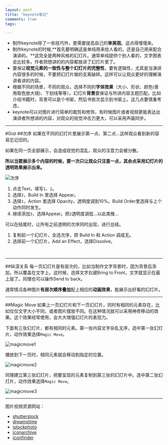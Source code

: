 ```yaml
---
layout: post
title: "keynote笔记"
comments: true
tags: 

---
```


- 制作keynote除了一些技巧外，更需要提高自己的**审美观**。这点得慢慢来。
- 制作keynote的时候,**首先要明确这是单纯用来给人看的，还是自己用来配合演讲的。**这完全是两种风格的幻灯片。通常单纯提供个别人看的，文字图表会比较多。作者把想讲的的内容都放进了幻灯片里了。
- 要保证**视觉元素的一致性与整个幻灯片的完整性**，要有逻辑性，尤其是当演讲内容很多的时候，不要把幻灯片做的支离破碎。这样可以让观众更好的理解演讲者讲的内容。
- 根据不同的场景，不同的观众，选择不同的**字体效果**（大小、形状、颜色(善用取色放大镜)、下划线等等）。幻灯片**背景**要保证与所讲内容主题匹配。比如介绍书籍时，背景可以是个书架，然后书依次显示到书架上。这几点要慎重考虑。
- keynote可以对图片进行简单的裁剪和修饰，有时候图片或者视频更能表达出演讲者所想讲的内容，对观众的视觉冲击力更大，可以采用声画同步。

<!--more-->

-------

#Gist
##次序
如果在不同的幻灯片里展示第一点、第二点...这样观众看到新的容易忘记旧的。

如果在同一页全部展示，会造成视觉的混乱，观众的注意力会被分散。

**所以当要展示多个内容的时候，要一次只让观众只注意一点，其余点采用幻灯片的透明效果展示出来。**

![次序]()

1. 点击Text，填写`1`、`2`。
2. 选择`2`，Build In 里选择 Appear。
3. 选择`1`，Action 里选择 Opacity，透明度调到10%。Build Order里选择与上个动作同时发生。
4. 继续添加`3`，选择Appear。把`2`透明度调低...以此类推...

可以在结尾时，让所有之前透明的次序同时出现，进行总结。

1. 复制前一个幻灯片，全选次序，把 Build In 和 Action 调成无。
2. 选择前一个幻灯片，Add an Effect，选择Dissolve。
<br>

------------
##纵深关系
每一页幻灯片是有层次的，比如当制作文字背景时，因为背景后添加，所以覆盖在文字上。这时候，选择文字右键Bring to Front，文字就显示在最上层了。同理也可以操作Send to back。

通常情况各种图片**有层次顺序叠加**配上相应的**动画效果**，能展示出好看的幻灯片。
<br>

------------
##Magic Move
如果上一页幻灯片和下一页幻灯片，同时有相同的元素存在，比如仅仅文字大小不同，或者图片摆放不同。在这种情况就可以采用神奇移动的效果。这个效果经常使用，会大大增强幻灯片的表现力。

下面有三张幻灯片，都有相同的元素。第一张内容文字杂乱无序，选中第一张幻灯片，动作效果选择`Magic Move`。

![magicmove1]()

播放到下一页时，相同元素就会移动到指定的位置。

![magicmove2]()

同理建立第三张幻灯片，把要呈现的元素复制到第三张的幻灯片中。选中第二张幻灯片，动作效果选择`Magic Move`。

![magicmove3]()





------

图片视频资源网站：

- [shutterstock](www.shutterstock.com)
- [dreamstime](www.dreamstime.com)
- [istockphoto](istockphoto.com)
- [iconarchive](http://www.iconarchive.com)
- [iconfinder](https://www.iconfinder.com)